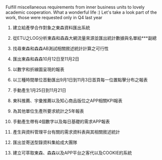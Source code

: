 Fulfill miscellaneous requirements from inner business units to lovely academic cooperation. What a wonderful life :)
Let's take a look part of the work, those were requested only in Q4 last year

1. 建立給產學合作對象之東森資料匯出系統

2. 從ETU之LOG分析東森和森森大網流量來源並匯出統計數據與名單給***副總

3. 找尋東森和森森AB測試相關敘述統計計算之可行性

4. 匯出東森和森森10月12日至11月2日

5. 以數字和折線圖呈現的報表

6. 以三種時間單位首動匯出9月1日到11月3日首頁每一位置點擊分布之報表

7. 手動產生1月25日到11月21日

8. 東科推薦、宇彙推薦以及知心商品版位之APP相關KPI報表

9. 為其他單位生產所要求統計之5年報表

10. 手動產生帶有4個數字以及每日基礎的需求APP報表

11. 產生與資料管理平台有關的需求資料表與其相關敘述統計

12. 匯出並寄送型錄資料集給成大團隊

13. 建立可萃取東森、森森以及APP平台之客代以及COOKIE的系統
